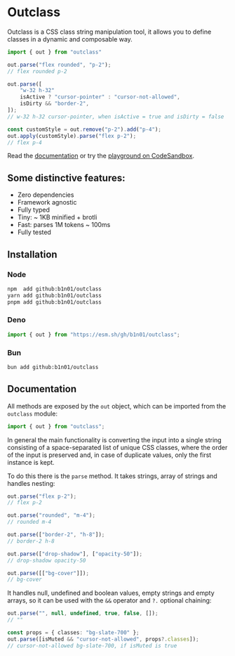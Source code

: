 # Outclass

Outclass is a CSS class string manipulation tool, it allows you to define classes in a dynamic and composable way.

```ts
import { out } from "outclass"

out.parse("flex rounded", "p-2");
// flex rounded p-2

out.parse([
    "w-32 h-32"
    isActive ? "cursor-pointer" : "cursor-not-allowed",
    isDirty && "border-2",
]);
// w-32 h-32 cursor-pointer, when isActive = true and isDirty = false

const customStyle = out.remove("p-2").add("p-4");
out.apply(customStyle).parse("flex p-2");
// flex p-4
```

Read the [documentation](#documentation) or try the [playground on CodeSandbox](https://codesandbox.io/p/sandbox/github/b1n01/stype-demo?file=app%2Fpage.tsx).

## Some distinctive features:

- Zero dependencies
- Framework agnostic
- Fully typed
- Tiny: ~ 1KB minified + brotli
- Fast: parses 1M tokens ~ 100ms
- Fully tested

## Installation

### Node

```bash
npm  add github:b1n01/outclass
yarn add github:b1n01/outclass
pnpm add github:b1n01/outclass
```

### Deno

```ts
import { out } from "https://esm.sh/gh/b1n01/outclass";
```

### Bun

```bash
bun add github:b1n01/outclass
```

## Documentation

All methods are exposed by the `out` object, which can be imported from the `outclass` module:

```ts
import { out } from "outclass";
```

In general the main functionality is converting the input into a single string consisting of a space-separated list of unique CSS classes, where the order of the input is preserved and, in case of duplicate values, only the first instance is kept.

To do this there is the `parse` method. It takes strings, array of strings and handles nesting:

```ts
out.parse("flex p-2");
// flex p-2

out.parse("rounded", "m-4");
// rounded m-4

out.parse(["border-2", "h-8"]);
// border-2 h-8

out.parse(["drop-shadow"], ["opacity-50"]);
// drop-shadow opacity-50

out.parse([["bg-cover"]]);
// bg-cover
```

It handles null, undefined and boolean values, empty strings and empty arrays, so it can be used with the `&&` operator and `?.` optional chaining:

```ts
out.parse("", null, undefined, true, false, []);
// ""

const props = { classes: "bg-slate-700" };
out.parse([isMuted && "cursor-not-allowed", props?.classes]);
// cursor-not-allowed bg-slate-700, if isMuted is true
```
